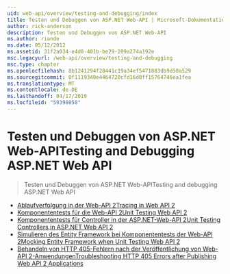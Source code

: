 ```yaml
---
uid: web-api/overview/testing-and-debugging/index
title: Testen und Debuggen von ASP.NET Web-API | Microsoft-Dokumentation
author: rick-anderson
description: Testen und Debuggen von ASP.NET Web-API
ms.author: riande
ms.date: 05/12/2012
ms.assetid: 31f2a034-e4d0-401b-be29-209a274a192e
msc.legacyurl: /web-api/overview/testing-and-debugging
msc.type: chapter
ms.openlocfilehash: 8b1241294f28441c19a34ef5471883db9d50a529
ms.sourcegitcommit: 0f1119340e4464720cfd16d0ff15764746ea1fea
ms.translationtype: MT
ms.contentlocale: de-DE
ms.lasthandoff: 04/17/2019
ms.locfileid: "59398058"
---
```

# <a name="testing-and-debugging-aspnet-web-api"></a><span data-ttu-id="eb928-103">Testen und Debuggen von ASP.NET Web-API</span><span class="sxs-lookup"><span data-stu-id="eb928-103">Testing and Debugging ASP.NET Web API</span></span>

> <span data-ttu-id="eb928-104">Testen und Debuggen von ASP.NET Web-API</span><span class="sxs-lookup"><span data-stu-id="eb928-104">Testing and debugging ASP.NET Web API</span></span>


- [<span data-ttu-id="eb928-105">Ablaufverfolgung in der Web-API 2</span><span class="sxs-lookup"><span data-stu-id="eb928-105">Tracing in Web API 2</span></span>](tracing-in-aspnet-web-api.md)
- [<span data-ttu-id="eb928-106">Komponententests für die Web-API 2</span><span class="sxs-lookup"><span data-stu-id="eb928-106">Unit Testing Web API 2</span></span>](unit-testing-with-aspnet-web-api.md)
- [<span data-ttu-id="eb928-107">Komponententests für Controller in der ASP.NET-Web-API 2</span><span class="sxs-lookup"><span data-stu-id="eb928-107">Unit Testing Controllers in ASP.NET Web API 2</span></span>](unit-testing-controllers-in-web-api.md)
- [<span data-ttu-id="eb928-108">Simulieren des Entity Framework bei Komponententests der Web-API 2</span><span class="sxs-lookup"><span data-stu-id="eb928-108">Mocking Entity Framework when Unit Testing Web API 2</span></span>](mocking-entity-framework-when-unit-testing-aspnet-web-api-2.md)
- [<span data-ttu-id="eb928-109">Behandeln von HTTP 405-Fehlern nach der Veröffentlichung von Web-API 2-Anwendungen</span><span class="sxs-lookup"><span data-stu-id="eb928-109">Troubleshooting HTTP 405 Errors after Publishing Web API 2 Applications</span></span>](troubleshooting-http-405-errors-after-publishing-web-api-applications.md)
